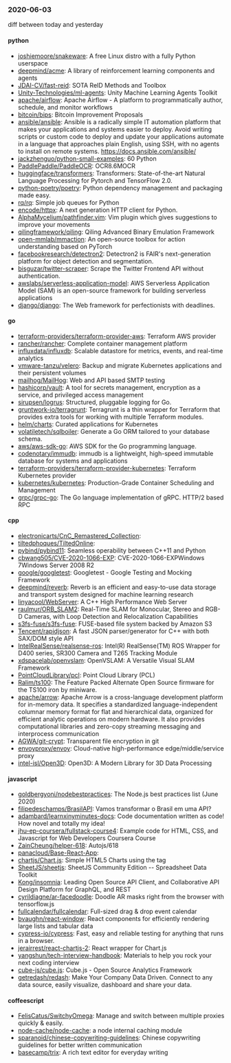 ### 2020-06-03
diff between today and yesterday

#### python
* [joshiemoore/snakeware](https://github.com/joshiemoore/snakeware): A free Linux distro with a fully Python userspace
* [deepmind/acme](https://github.com/deepmind/acme): A library of reinforcement learning components and agents
* [JDAI-CV/fast-reid](https://github.com/JDAI-CV/fast-reid): SOTA ReID Methods and Toolbox
* [Unity-Technologies/ml-agents](https://github.com/Unity-Technologies/ml-agents): Unity Machine Learning Agents Toolkit
* [apache/airflow](https://github.com/apache/airflow): Apache Airflow - A platform to programmatically author, schedule, and monitor workflows
* [bitcoin/bips](https://github.com/bitcoin/bips): Bitcoin Improvement Proposals
* [ansible/ansible](https://github.com/ansible/ansible): Ansible is a radically simple IT automation platform that makes your applications and systems easier to deploy. Avoid writing scripts or custom code to deploy and update your applications  automate in a language that approaches plain English, using SSH, with no agents to install on remote systems. https://docs.ansible.com/ansible/
* [jackzhenguo/python-small-examples](https://github.com/jackzhenguo/python-small-examples): 60  Python 
* [PaddlePaddle/PaddleOCR](https://github.com/PaddlePaddle/PaddleOCR): OCR8.6MOCR
* [huggingface/transformers](https://github.com/huggingface/transformers): Transformers: State-of-the-art Natural Language Processing for Pytorch and TensorFlow 2.0.
* [python-poetry/poetry](https://github.com/python-poetry/poetry): Python dependency management and packaging made easy.
* [rq/rq](https://github.com/rq/rq): Simple job queues for Python
* [encode/httpx](https://github.com/encode/httpx): A next generation HTTP client for Python. 
* [AlphaMycelium/pathfinder.vim](https://github.com/AlphaMycelium/pathfinder.vim): Vim plugin which gives suggestions to improve your movements
* [qilingframework/qiling](https://github.com/qilingframework/qiling): Qiling Advanced Binary Emulation Framework
* [open-mmlab/mmaction](https://github.com/open-mmlab/mmaction): An open-source toolbox for action understanding based on PyTorch
* [facebookresearch/detectron2](https://github.com/facebookresearch/detectron2): Detectron2 is FAIR's next-generation platform for object detection and segmentation.
* [bisguzar/twitter-scraper](https://github.com/bisguzar/twitter-scraper): Scrape the Twitter Frontend API without authentication.
* [awslabs/serverless-application-model](https://github.com/awslabs/serverless-application-model): AWS Serverless Application Model (SAM) is an open-source framework for building serverless applications
* [django/django](https://github.com/django/django): The Web framework for perfectionists with deadlines.

#### go
* [terraform-providers/terraform-provider-aws](https://github.com/terraform-providers/terraform-provider-aws): Terraform AWS provider
* [rancher/rancher](https://github.com/rancher/rancher): Complete container management platform
* [influxdata/influxdb](https://github.com/influxdata/influxdb): Scalable datastore for metrics, events, and real-time analytics
* [vmware-tanzu/velero](https://github.com/vmware-tanzu/velero): Backup and migrate Kubernetes applications and their persistent volumes
* [mailhog/MailHog](https://github.com/mailhog/MailHog): Web and API based SMTP testing
* [hashicorp/vault](https://github.com/hashicorp/vault): A tool for secrets management, encryption as a service, and privileged access management
* [sirupsen/logrus](https://github.com/sirupsen/logrus): Structured, pluggable logging for Go.
* [gruntwork-io/terragrunt](https://github.com/gruntwork-io/terragrunt): Terragrunt is a thin wrapper for Terraform that provides extra tools for working with multiple Terraform modules.
* [helm/charts](https://github.com/helm/charts): Curated applications for Kubernetes
* [volatiletech/sqlboiler](https://github.com/volatiletech/sqlboiler): Generate a Go ORM tailored to your database schema.
* [aws/aws-sdk-go](https://github.com/aws/aws-sdk-go): AWS SDK for the Go programming language.
* [codenotary/immudb](https://github.com/codenotary/immudb): immudb is a lightweight, high-speed immutable database for systems and applications
* [terraform-providers/terraform-provider-kubernetes](https://github.com/terraform-providers/terraform-provider-kubernetes): Terraform Kubernetes provider
* [kubernetes/kubernetes](https://github.com/kubernetes/kubernetes): Production-Grade Container Scheduling and Management
* [grpc/grpc-go](https://github.com/grpc/grpc-go): The Go language implementation of gRPC. HTTP/2 based RPC

#### cpp
* [electronicarts/CnC_Remastered_Collection](https://github.com/electronicarts/CnC_Remastered_Collection): 
* [tiltedphoques/TiltedOnline](https://github.com/tiltedphoques/TiltedOnline): 
* [pybind/pybind11](https://github.com/pybind/pybind11): Seamless operability between C++11 and Python
* [cbwang505/CVE-2020-1066-EXP](https://github.com/cbwang505/CVE-2020-1066-EXP): CVE-2020-1066-EXPWindows 7Windows Server 2008 R2
* [google/googletest](https://github.com/google/googletest): Googletest - Google Testing and Mocking Framework
* [deepmind/reverb](https://github.com/deepmind/reverb): Reverb is an efficient and easy-to-use data storage and transport system designed for machine learning research
* [linyacool/WebServer](https://github.com/linyacool/WebServer): A C++ High Performance Web Server
* [raulmur/ORB_SLAM2](https://github.com/raulmur/ORB_SLAM2): Real-Time SLAM for Monocular, Stereo and RGB-D Cameras, with Loop Detection and Relocalization Capabilities
* [s3fs-fuse/s3fs-fuse](https://github.com/s3fs-fuse/s3fs-fuse): FUSE-based file system backed by Amazon S3
* [Tencent/rapidjson](https://github.com/Tencent/rapidjson): A fast JSON parser/generator for C++ with both SAX/DOM style API
* [IntelRealSense/realsense-ros](https://github.com/IntelRealSense/realsense-ros): Intel(R) RealSense(TM) ROS Wrapper for D400 series, SR300 Camera and T265 Tracking Module
* [xdspacelab/openvslam](https://github.com/xdspacelab/openvslam): OpenVSLAM: A Versatile Visual SLAM Framework
* [PointCloudLibrary/pcl](https://github.com/PointCloudLibrary/pcl): Point Cloud Library (PCL)
* [Ralim/ts100](https://github.com/Ralim/ts100): The Feature Packed Alternate Open Source firmware for the TS100 iron by miniware.
* [apache/arrow](https://github.com/apache/arrow): Apache Arrow is a cross-language development platform for in-memory data. It specifies a standardized language-independent columnar memory format for flat and hierarchical data, organized for efficient analytic operations on modern hardware. It also provides computational libraries and zero-copy streaming messaging and interprocess communication
* [AGWA/git-crypt](https://github.com/AGWA/git-crypt): Transparent file encryption in git
* [envoyproxy/envoy](https://github.com/envoyproxy/envoy): Cloud-native high-performance edge/middle/service proxy
* [intel-isl/Open3D](https://github.com/intel-isl/Open3D): Open3D: A Modern Library for 3D Data Processing

#### javascript
* [goldbergyoni/nodebestpractices](https://github.com/goldbergyoni/nodebestpractices):  The Node.js best practices list (June 2020)
* [filipedeschamps/BrasilAPI](https://github.com/filipedeschamps/BrasilAPI): Vamos transformar o Brasil em uma API?
* [adambard/learnxinyminutes-docs](https://github.com/adambard/learnxinyminutes-docs): Code documentation written as code! How novel and totally my idea!
* [jhu-ep-coursera/fullstack-course4](https://github.com/jhu-ep-coursera/fullstack-course4): Example code for HTML, CSS, and Javascript for Web Developers Coursera Course
* [ZainCheung/helper-618](https://github.com/ZainCheung/helper-618): Autojs/618
* [panacloud/Base-React-App](https://github.com/panacloud/Base-React-App): 
* [chartjs/Chart.js](https://github.com/chartjs/Chart.js): Simple HTML5 Charts using the <canvas> tag
* [SheetJS/sheetjs](https://github.com/SheetJS/sheetjs):  SheetJS Community Edition -- Spreadsheet Data Toolkit
* [Kong/insomnia](https://github.com/Kong/insomnia): Leading Open Source API Client, and Collaborative API Design Platform for GraphQL, and REST
* [cyrildiagne/ar-facedoodle](https://github.com/cyrildiagne/ar-facedoodle): Doodle AR masks right from the browser with tensorflow.js
* [fullcalendar/fullcalendar](https://github.com/fullcalendar/fullcalendar): Full-sized drag & drop event calendar
* [bvaughn/react-window](https://github.com/bvaughn/react-window): React components for efficiently rendering large lists and tabular data
* [cypress-io/cypress](https://github.com/cypress-io/cypress): Fast, easy and reliable testing for anything that runs in a browser.
* [jerairrest/react-chartjs-2](https://github.com/jerairrest/react-chartjs-2): React wrapper for Chart.js
* [yangshun/tech-interview-handbook](https://github.com/yangshun/tech-interview-handbook):  Materials to help you rock your next coding interview
* [cube-js/cube.js](https://github.com/cube-js/cube.js):  Cube.js - Open Source Analytics Framework
* [getredash/redash](https://github.com/getredash/redash): Make Your Company Data Driven. Connect to any data source, easily visualize, dashboard and share your data.

#### coffeescript
* [FelisCatus/SwitchyOmega](https://github.com/FelisCatus/SwitchyOmega): Manage and switch between multiple proxies quickly & easily.
* [node-cache/node-cache](https://github.com/node-cache/node-cache): a node internal caching module
* [sparanoid/chinese-copywriting-guidelines](https://github.com/sparanoid/chinese-copywriting-guidelines): Chinese copywriting guidelines for better written communication
* [basecamp/trix](https://github.com/basecamp/trix): A rich text editor for everyday writing
